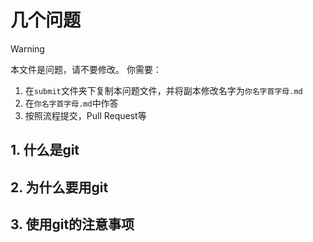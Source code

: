 # 几个问题

> [!WARNING]
> 本文件是问题，请不要修改。
> 你需要：
> 1. 在`submit`文件夹下复制本问题文件，并将副本修改名字为`你名字首字母.md`
> 2. 在`你名字首字母.md`中作答
> 3. 按照流程提交，Pull Request等

## 1. 什么是git

## 2. 为什么要用git

## 3. 使用git的注意事项
